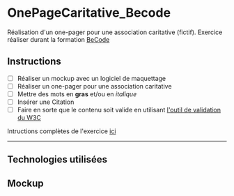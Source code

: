 # OnePageCaritative_Becode

Réalisation d'un one-pager pour une association caritative (fictif).
Exercice réaliser durant la formation [BeCode](https://www.becode.org)

## Instructions

* [ ] Réaliser un mockup avec un logiciel de maquettage
* [ ] Réaliser un one-pager pour une association caritative
* [ ] Mettre des mots en **gras** et/ou en *italique*
* [ ] Insérer une Citation
* [ ] Faire en sorte que le contenu soit valide en utilisant [l'outil de validation du W3C](https://validator.w3.org/#validate_by_input)

Intructions complètes de l'exercice [ici](https://github.com/becodeorg/lovelace-2/blob/master/01-La-prairie/html-css/3-exercice-html-basic.md)

---

## Technologies utilisées

## Mockup
